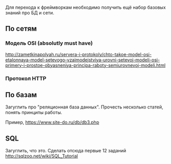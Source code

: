 Для перехода к фреймворкам необходимо получить ещё набор базовых знаний про БД и сети.

## По сетям

### Модель OSI (absolutly must have)
http://zametkinapolyah.ru/servera-i-protokoly/chto-takoe-model-osi-etalonnaya-model-setevogo-vzaimodejstviya-urovni-setevoj-modeli-osi-primery-i-prostoe-obyasneniya-principa-raboty-semiurovnevoj-modeli.html

### Протокол HTTP

## По базам

Загуглить про "реляционная база данных". Прочесть несколько статей, понять принципы работы.

Пример, https://www.site-do.ru/db/db3.php

## SQL

Загуглить, что это. Сделать отсюда первые 12 заданий http://sqlzoo.net/wiki/SQL_Tutorial



